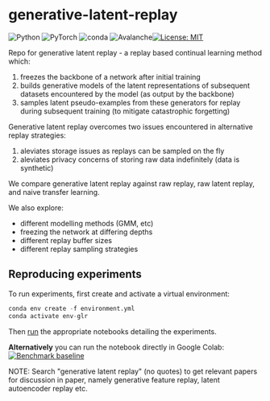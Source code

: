 # generative-latent-replay

![Python](https://badges.aleen42.com/src/python.svg) ![PyTorch](https://img.shields.io/badge/​-PyTorch-%23EE4C2C.svg?style=flat&logo=PyTorch) ![conda](https://img.shields.io/badge/%E2%80%8B-conda-%2344A833.svg?style=flat&logo=anaconda&logoColor=44A833) ![Avalanche](https://img.shields.io/badge/%E2%80%8B-avalanche-%2344A833.svg?style=flat&logo=avalanche&logoColor=skyblue)[![License: MIT](https://img.shields.io/badge/license-MIT-green.svg)](https://opensource.org/licenses/MIT)

Repo for generative latent replay - a replay based continual learning method which:

1. freezes the backbone of a network after initial training
2. builds generative models of the latent representations of subsequent datasets encountered by the model (as output by the backbone)
3. samples latent pseudo-examples from these generators for replay during subsequent training (to mitigate catastrophic forgetting)

Generative latent replay overcomes two issues encountered in alternative replay strategies:

1. aleviates storage issues as replays can be sampled on the fly
2. aleviates privacy concerns of storing raw data indefinitely (data is synthetic)

We compare generative latent replay against raw replay, raw latent replay, and naive transfer learning.

We also explore:

- different modelling methods (GMM, etc)
- freezing the network at differing depths
- different replay buffer sizes
- different replay sampling strategies

## Reproducing experiments

To run experiments, first create and activate a virtual environment:

```python
conda env create -f environment.yml
conda activate env-glr
```

Then [run](https://jupyter-notebook-beginner-guide.readthedocs.io/en/latest/execute.html) the appropriate notebooks detailing the experiments.

**Alternatively** you can run the notebook directly in Google Colab:
[![Benchmark baseline](https://colab.research.google.com/assets/colab-badge.svg)](https://colab.research.google.com/github/iacobo/generative-latent-replay/blob/main/experiments.ipynb)

NOTE: Search "generative latent replay" (no quotes) to get relevant papers for discussion in paper, namely generative feature replay, latent autoencoder replay etc.
